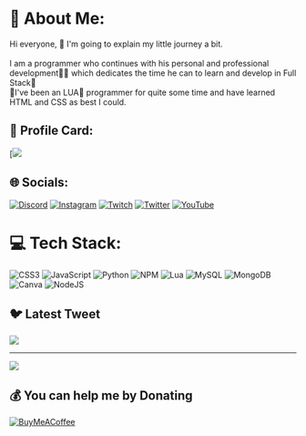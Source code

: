 # 💫 About Me:
Hi everyone, 👋 I'm going to explain my little journey a bit.<br><br>I am a programmer who continues with his personal and professional development🧑‍💻 which dedicates the time he can to learn and develop in Full Stack🔐 <br>👀I've been an LUA🔮 programmer for quite some time and have learned HTML and CSS as best I could.

## 👀 Profile Card:
[![](https://sedres.github.io/)

## 🌐 Socials:
[![Discord](https://img.shields.io/badge/Discord-%237289DA.svg?logo=discord&logoColor=white)](https://discord.gg/9kk53hmcaR) [![Instagram](https://img.shields.io/badge/Instagram-%23E4405F.svg?logo=Instagram&logoColor=white)](https://instagram.com/sedresAC) [![Twitch](https://img.shields.io/badge/Twitch-%239146FF.svg?logo=Twitch&logoColor=white)](https://twitch.tv/Sedres13) [![Twitter](https://img.shields.io/badge/Twitter-%231DA1F2.svg?logo=Twitter&logoColor=white)](https://twitter.com/sedres13) [![YouTube](https://img.shields.io/badge/YouTube-%23FF0000.svg?logo=YouTube&logoColor=white)](https://youtube.com/@alincalauz) 

# 💻 Tech Stack:
![CSS3](https://img.shields.io/badge/css3-%231572B6.svg?style=for-the-badge&logo=css3&logoColor=white) ![JavaScript](https://img.shields.io/badge/javascript-%23323330.svg?style=for-the-badge&logo=javascript&logoColor=%23F7DF1E) ![Python](https://img.shields.io/badge/python-3670A0?style=for-the-badge&logo=python&logoColor=ffdd54) ![NPM](https://img.shields.io/badge/NPM-%23000000.svg?style=for-the-badge&logo=npm&logoColor=white) ![Lua](https://img.shields.io/badge/lua-%232C2D72.svg?style=for-the-badge&logo=lua&logoColor=white) ![MySQL](https://img.shields.io/badge/mysql-%2300f.svg?style=for-the-badge&logo=mysql&logoColor=white) ![MongoDB](https://img.shields.io/badge/MongoDB-%234ea94b.svg?style=for-the-badge&logo=mongodb&logoColor=white) ![Canva](https://img.shields.io/badge/Canva-%2300C4CC.svg?style=for-the-badge&logo=Canva&logoColor=white)  ![NodeJS](https://img.shields.io/badge/node.js-6DA55F?style=for-the-badge&logo=node.js&logoColor=white)

## 🐦 Latest Tweet
[![](https://gtce.itsvg.in/api?username=sedres13)](https://github.com/VishwaGauravIn/github-twitter-card-embed)

---
[![](https://visitcount.itsvg.in/api?id=Sedres&icon=1&color=9)](https://visitcount.itsvg.in)

  ## 💰 You can help me by Donating
  [![BuyMeACoffee](https://img.shields.io/badge/Buy%20Me%20a%20Coffee-ffdd00?style=for-the-badge&logo=buy-me-a-coffee&logoColor=black)](https://buymeacoffee.com/sedres) 

  
<!-- Proudly created with GPRM ( https://gprm.itsvg.in ) -->
